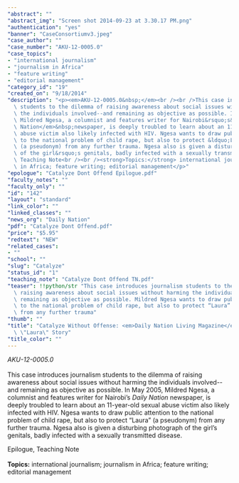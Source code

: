 ```yaml
---
"abstract": ""
"abstract_img": "Screen shot 2014-09-23 at 3.30.17 PM.png"
"authentication": "yes"
"banner": "CaseConsortiumv3.jpeg"
"case_author": ""
"case_number": "AKU-12-0005.0"
"case_topics":
- "international journalism"
- "journalism in Africa"
- "feature writing"
- "editorial management"
"category_id": "19"
"created_on": "9/18/2014"
"description": "<p><em>AKU-12-0005.0&nbsp;</em><br /><br />This case introduces journalism\
  \ students to the dilemma of raising awareness about social issues without harming\
  \ the individuals involved--and remaining as objective as possible. In May 2005,\
  \ Mildred Ngesa, a columnist and features writer for Nairobi&rsquo;s&nbsp;<em>Daily\
  \ Nation</em>&nbsp;newspaper, is deeply troubled to learn about an 11-year-old sexual\
  \ abuse victim also likely infected with HIV. Ngesa wants to draw public attention\
  \ to the national problem of child rape, but also to protect &ldquo;Laura&rdquo;\
  \ (a pseudonym) from any further trauma. Ngesa also is given a disturbing photograph\
  \ of the girl&rsquo;s genitals, badly infected with a sexually transmitted disease.</p><p>Epilogue,\
  \ Teaching Note<br /><br /><strong>Topics:</strong> international journalism; journalism\
  \ in Africa; feature writing; editorial management</p>"
"epologue": "Catalyze Dont Offend Epilogue.pdf"
"faculty_notes": ""
"faculty_only": ""
"id": "142"
"layout": "standard"
"link_color": ""
"linked_classes": ""
"news_org": "Daily Nation"
"pdf": "Catalyze Dont Offend.pdf"
"price": "$5.95"
"redtext": "NEW"
"related_cases":
- ""
"school": ""
"slug": "Catalyze"
"status_id": "1"
"teaching_note": "Catalyze Dont Offend TN.pdf"
"teaser": !!python/str "This case introduces journalism students to the dilemma of\
  \ raising awareness about social issues without harming the individuals involved--and\
  \ remaining as objective as possible. Mildred Ngesa wants to draw public attention\
  \ to the national problem of child rape, but also to protect “Laura” (a pseudonym)\
  \ from any further trauma"
"thumb": ""
"title": "Catalyze Without Offense: <em>Daily Nation Living Magazine</em> and the\
  \ \"Laura\" Story"
"title_color": ""
---
```

<p><em>AKU-12-0005.0&nbsp;</em><br /><br />This case introduces journalism students to the dilemma of raising awareness about social issues without harming the individuals involved--and remaining as objective as possible. In May 2005, Mildred Ngesa, a columnist and features writer for Nairobi&rsquo;s&nbsp;<em>Daily Nation</em>&nbsp;newspaper, is deeply troubled to learn about an 11-year-old sexual abuse victim also likely infected with HIV. Ngesa wants to draw public attention to the national problem of child rape, but also to protect &ldquo;Laura&rdquo; (a pseudonym) from any further trauma. Ngesa also is given a disturbing photograph of the girl&rsquo;s genitals, badly infected with a sexually transmitted disease.</p><p>Epilogue, Teaching Note<br /><br /><strong>Topics:</strong> international journalism; journalism in Africa; feature writing; editorial management</p>
